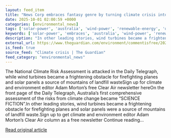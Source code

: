 ```yaml
---
layout: feed_item
title: "News Corp embraces fantasy genre by turning climate crisis into ‘laughable’ science fiction | Graham Readfearn"
date: 2025-10-01 02:00:59 +0000
categories: [environmental_news]
tags: ['solar-power', 'australia', 'wind-power', 'renewable-energy', 'urgent', 'oceania']
keywords: ['solar-power', 'embraces', 'australia', 'wind-power', 'renewable-energy', 'news', 'corp', 'urgent']
description: "In other leading stories, wind turbines became a frightening obstacle for firefighting planes and solar panels were a source of mountains of landfill waste"
external_url: https://www.theguardian.com/environment/commentisfree/2025/oct/01/news-corp-daily-telegraph-calls-climate-crisis-science-fiction
is_feed: true
source_feed: "Climate crisis | The Guardian"
feed_category: "environmental_news"
---
```


The National Climate Risk Assessment is attacked in the Daily Telegraph, while wind turbines became a frightening obstacle for firefighting planes and solar panels a source of mountains of landfill wasteSign up for climate and environment editor Adam Morton’s free Clear Air newsletter hereOn the front page of the Daily Telegraph, Australia’s first comprehensive assessment of the risks from climate change became “SCIENCE FICTION”.In other leading stories, wind turbines became a frightening obstacle for firefighting planes and solar panels were a source of mountains of landfill waste.Sign up to get climate and environment editor Adam Morton’s Clear Air column as a free newsletter Continue reading...

[Read original article](https://www.theguardian.com/environment/commentisfree/2025/oct/01/news-corp-daily-telegraph-calls-climate-crisis-science-fiction)
